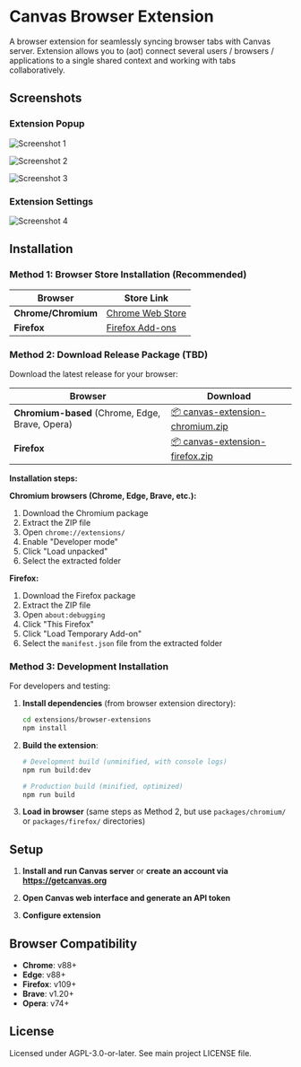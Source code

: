 # Canvas Browser Extension

A browser extension for seamlessly syncing browser tabs with Canvas server. Extension allows you to (aot) connect several users / browsers / applications to a single shared context and working with tabs collaboratively.

## Screenshots

### Extension Popup

![Screenshot 1](assets/screenshots/screenshot1.png)

![Screenshot 2](assets/screenshots/screenshot2.png)

![Screenshot 3](assets/screenshots/screenshot3.png)

### Extension Settings

![Screenshot 4](assets/screenshots/screenshot4.png)

## Installation

### Method 1: Browser Store Installation (Recommended)

| Browser | Store Link |
|---------|------------|
| **Chrome/Chromium** | [Chrome Web Store](https://chromewebstore.google.com/detail/nddefgjgkhcpmgpipifjacmoinoncdgl) |
| **Firefox** | [Firefox Add-ons](https://addons.mozilla.org/en-US/firefox/addon/canvas-browser-extension) |


### Method 2: Download Release Package (TBD)

Download the latest release for your browser:

| Browser | Download |
|---------|----------|
| **Chromium-based** (Chrome, Edge, Brave, Opera) | [📦 canvas-extension-chromium.zip](https://github.com/canvas-ai/canvas-browser-extensions/releases/latest) |
| **Firefox** | [📦 canvas-extension-firefox.zip](https://github.com/canvas-ai/canvas-browser-extensions/releases/latest) |

**Installation steps:**

**Chromium browsers (Chrome, Edge, Brave, etc.):**
1. Download the Chromium package
2. Extract the ZIP file
3. Open `chrome://extensions/`
4. Enable "Developer mode"
5. Click "Load unpacked"
6. Select the extracted folder

**Firefox:**
1. Download the Firefox package
2. Extract the ZIP file
3. Open `about:debugging`
4. Click "This Firefox"
5. Click "Load Temporary Add-on"
6. Select the `manifest.json` file from the extracted folder

### Method 3: Development Installation

For developers and testing:

1. **Install dependencies** (from browser extension directory):
   ```bash
   cd extensions/browser-extensions
   npm install
   ```

2. **Build the extension**:
   ```bash
   # Development build (unminified, with console logs)
   npm run build:dev
   
   # Production build (minified, optimized)
   npm run build
   ```

3. **Load in browser** (same steps as Method 2, but use `packages/chromium/` or `packages/firefox/` directories)

## Setup

1. **Install and run Canvas server** or **create an account via https://getcanvas.org**

2. **Open Canvas web interface and generate an API token**

3. **Configure extension**

## Browser Compatibility

- **Chrome**: v88+
- **Edge**: v88+
- **Firefox**: v109+
- **Brave**: v1.20+
- **Opera**: v74+

## License

Licensed under AGPL-3.0-or-later. See main project LICENSE file. 
